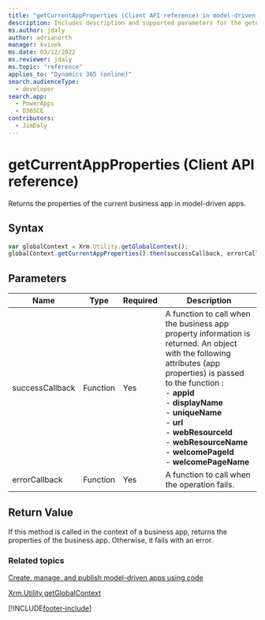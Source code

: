 ```yaml
---
title: "getCurrentAppProperties (Client API reference) in model-driven apps| MicrosoftDocs"
description: Includes description and supported parameters for the getCurrentAppProperties method.
ms.author: jdaly
author: adrianorth
manager: kvivek
ms.date: 03/12/2022
ms.reviewer: jdaly
ms.topic: "reference"
applies_to: "Dynamics 365 (online)"
search.audienceType: 
  - developer
search.app: 
  - PowerApps
  - D365CE
contributors:
  - JimDaly
---
```

# getCurrentAppProperties (Client API reference)



Returns the properties of the current business app in model-driven apps.

## Syntax

```JavaScript
var globalContext = Xrm.Utility.getGlobalContext();
globalContext.getCurrentAppProperties().then(successCallback, errorCallback);
``` 

## Parameters

|Name |Type |Required |Description |
|---|---|---|---|
|successCallback |Function |Yes |A function to call when the business app property information is returned. An object with the following attributes (app properties) is passed to the function :<br/>- **appId**<br/>- **displayName**<br/>- **uniqueName**<br/>- **url**<br/>- **webResourceId**<br/>- **webResourceName**<br/>- **welcomePageId**<br/>- **welcomePageName**|
|errorCallback |Function |Yes |A function to call when the operation fails.  |

## Return Value

If this method is called in the context of a business app, returns the properties of the business app. Otherwise, it fails with an error.

### Related topics

[Create, manage, and publish model-driven apps using code](../../../../create-manage-model-driven-apps-using-code.md)

[Xrm.Utility.getGlobalContext](../getGlobalContext.md) 





[!INCLUDE[footer-include](../../../../../../includes/footer-banner.md)]